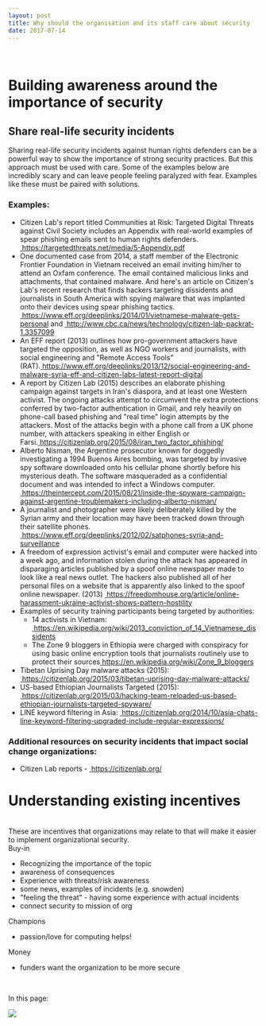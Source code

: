 ```yaml
---
layout: post
title: Why should the organisation and its staff care about security
date: 2017-07-14
---
```


<body class="mceContentBody aui-theme-default wiki-content fullsize">
<p> </p> <div class="contentLayout2">
<div class="columnLayout two-equal" data-layout="two-equal">
<div class="cell normal" data-type="normal">
<div class="innerCell">
<h1>Building awareness around the importance of security</h1><h2>Share real-life security incidents</h2><p>Sharing real-life security incidents against human rights defenders can be a powerful way to show the importance of strong security practices. But this approach must be used with care. Some of the examples below are incredibly scary and can leave people feeling paralyzed with fear. Examples like these must be paired with solutions.</p><h3>Examples:</h3><ul><li>Citizen Lab's report titled Communities at Risk: Targeted Digital Threats against Civil Society includes an Appendix with real-world examples of spear phishing emails sent to human rights defenders. <a href="https://targetedthreats.net/media/5-Appendix.pdf"><span style="color: rgb(0,0,238);"> </span></a><a class="external-link" href="https://targetedthreats.net/media/5-Appendix.pdf+" rel="nofollow">https://targetedthreats.net/media/5-Appendix.pdf</a></li><li>One documented case from 2014, a staff member of the Electronic Frontier Foundation in Vietnam received an email inviting him/her to attend an Oxfam conference. The email contained malicious links and attachments, that contained malware. And here's an article on Citizen's Lab's recent research that finds hackers targeting dissidents and journalists in South America with spying malware that was implanted onto their devices using spear phishing tactics. <a href="https://www.eff.org/deeplinks/2014/01/vietnamese-malware-gets-personal"><span style="color: rgb(0,0,238);"> </span></a><a class="external-link" href="https://www.eff.org/deeplinks/2014/01/vietnamese-malware-gets-personal+" rel="nofollow">https://www.eff.org/deeplinks/2014/01/vietnamese-malware-gets-personal</a> and <a href="http://www.cbc.ca/news/technology/citizen-lab-packrat-1.3357099"><span style="color: rgb(0,0,238);"> </span></a><a class="external-link" href="http://www.cbc.ca/news/technology/citizen-lab-packrat-1.3357099+" rel="nofollow">http://www.cbc.ca/news/technology/citizen-lab-packrat-1.3357099</a></li><li>An EFF report (2013) outlines how pro-government attackers have targeted the opposition, as well as NGO workers and journalists, with social engineering and "Remote Access Tools" (RAT).<a href="https://www.eff.org/deeplinks/2013/12/social-engineering-and-malware-syria-eff-and-citizen-labs-latest-report-digital"><span style="color: rgb(0,0,238);"> </span></a><a class="external-link" href="https://www.eff.org/deeplinks/2013/12/social-engineering-and-malware-syria-eff-and-citizen-labs-latest-report-digital+" rel="nofollow">https://www.eff.org/deeplinks/2013/12/social-engineering-and-malware-syria-eff-and-citizen-labs-latest-report-digital</a></li><li>A report by Citizen Lab (2015) describes an elaborate phishing campaign against targets in Iran's diaspora, and at least one Western activist. The ongoing attacks attempt to circumvent the extra protections conferred by two-factor authentication in Gmail, and rely heavily on phone-call based phishing and "real time" login attempts by the attackers. Most of the attacks begin with a phone call from a UK phone number, with attackers speaking in either English or Farsi.<a href="https://citizenlab.org/2015/08/iran_two_factor_phishing/"><span style="color: rgb(0,0,238);"> </span></a><a class="external-link" href="https://citizenlab.org/2015/08/iran_two_factor_phishing/+" rel="nofollow">https://citizenlab.org/2015/08/iran_two_factor_phishing/</a></li><li>Alberto Nisman, the Argentine prosecutor known for doggedly investigating a 1994 Buenos Aires bombing, was targeted by invasive spy software downloaded onto his cellular phone shortly before his mysterious death. The software masqueraded as a confidential document and was intended to infect a Windows computer. <a href="https://theintercept.com/2015/08/21/inside-the-spyware-campaign-against-argentine-troublemakers-including-alberto-nisman/"><span style="color: rgb(0,0,238);"> </span></a><a class="external-link" href="https://theintercept.com/2015/08/21/inside-the-spyware-campaign-against-argentine-troublemakers-including-alberto-nisman/+" rel="nofollow">https://theintercept.com/2015/08/21/inside-the-spyware-campaign-against-argentine-troublemakers-including-alberto-nisman/</a></li><li>A journalist and photographer were likely deliberately killed by the Syrian army and their location may have been tracked down through their satellite phones. <a href="https://www.eff.org/deeplinks/2012/02/satphones-syria-and-surveillance"><span style="color: rgb(0,0,238);"> </span></a><a class="external-link" href="https://www.eff.org/deeplinks/2012/02/satphones-syria-and-surveillance+" rel="nofollow">https://www.eff.org/deeplinks/2012/02/satphones-syria-and-surveillance</a></li><li>A freedom of expression activist's email and computer were hacked into a week ago, and information stolen during the attack has appeared in disparaging articles published by a spoof online newspaper made to look like a real news outlet. The hackers also published all of her personal files on a website that is apparently also linked to the spoof online newspaper. (2013) <a href="https://freedomhouse.org/article/online-harassment-ukraine-activist-shows-pattern-hostility"><span style="color: rgb(0,0,238);"> </span></a><a class="external-link" href="https://freedomhouse.org/article/online-harassment-ukraine-activist-shows-pattern-hostility+" rel="nofollow">https://freedomhouse.org/article/online-harassment-ukraine-activist-shows-pattern-hostility</a></li><li>Examples of security training participants being targeted by authorities:<ul><li>14 activists in Vietnam: <a href="https://en.wikipedia.org/wiki/2013_conviction_of_14_Vietnamese_dissidents"><span style="color: rgb(0,0,238);"> </span></a><a class="external-link" href="https://en.wikipedia.org/wiki/2013_conviction_of_14_Vietnamese_dissidents+" rel="nofollow">https://en.wikipedia.org/wiki/2013_conviction_of_14_Vietnamese_dissidents</a></li><li>The Zone 9 bloggers in Ethiopia were charged with conspiracy for using basic online encryption tools that journalists routinely use to protect their sources<a href="https://en.wikipedia.org/wiki/Zone_9_bloggers"><span style="color: rgb(0,0,238);"> </span></a><a class="external-link" href="https://en.wikipedia.org/wiki/Zone_9_bloggers+" rel="nofollow">https://en.wikipedia.org/wiki/Zone_9_bloggers</a></li></ul></li><li>Tibetan Uprising Day malware attacks (2015): <a href="https://citizenlab.org/2015/03/tibetan-uprising-day-malware-attacks/"><span style="color: rgb(0,0,238);"> </span></a><a class="external-link" href="https://citizenlab.org/2015/03/tibetan-uprising-day-malware-attacks/+" rel="nofollow">https://citizenlab.org/2015/03/tibetan-uprising-day-malware-attacks/</a></li><li>US-based Ethiopian Journalists Targeted (2015): <a href="https://citizenlab.org/2015/03/hacking-team-reloaded-us-based-ethiopian-journalists-targeted-spyware/"><span style="color: rgb(0,0,238);"> </span></a><a class="external-link" href="https://citizenlab.org/2015/03/hacking-team-reloaded-us-based-ethiopian-journalists-targeted-spyware/+" rel="nofollow">https://citizenlab.org/2015/03/hacking-team-reloaded-us-based-ethiopian-journalists-targeted-spyware/</a></li><li>LINE keyword filtering in Asia: <a href="https://citizenlab.org/2014/10/asia-chats-line-keyword-filtering-upgraded-include-regular-expressions/"><span style="color: rgb(0,0,238);"> </span></a><a class="external-link" href="https://citizenlab.org/2014/10/asia-chats-line-keyword-filtering-upgraded-include-regular-expressions/+" rel="nofollow">https://citizenlab.org/2014/10/asia-chats-line-keyword-filtering-upgraded-include-regular-expressions/</a></li></ul><h3>Additional resources on security incidents that impact social change organizations:</h3><ul><li>Citizen Lab reports - <a href="https://citizenlab.org/"><span style="color: rgb(0,0,238);"> </span></a><a class="external-link" href="https://citizenlab.org/+" rel="nofollow">https://citizenlab.org/</a></li></ul><h1>Understanding existing incentives</h1><p><br class="atl-forced-newline"/> These are incentives that organizations may relate to that will make it easier to implement organizational security. <br/> Buy-in</p><ul><li>Recognizing the importance of the topic</li><li>awareness of consequences</li><li>Experience with threats/risk awareness</li><li>some news, examples of incidents (e.g. snowden)</li><li>"feeling the threat" - having some experience with actual incidents</li><li>connect security to mission of org</li></ul><p>Champions</p><ul><li>passion/love for computing helps!</li></ul><p>Money</p><ul><li>funders want the organization to be more secure</li></ul><p> </p></div>
</div>
<div class="cell normal" data-type="normal">
<div class="innerCell">
<p>In this page:</p><p><img class="editor-inline-macro" data-macro-id="4c0dee3d-43b8-4f79-ad7a-1e729f69f197" data-macro-name="toc" data-macro-schema-version="1" src="/plugins/servlet/confluence/placeholder/macro?definition=e3RvY30&amp;locale=en_GB&amp;version=2"/></p></div>
</div>
</div>
</div>
<p> </p>
</body>